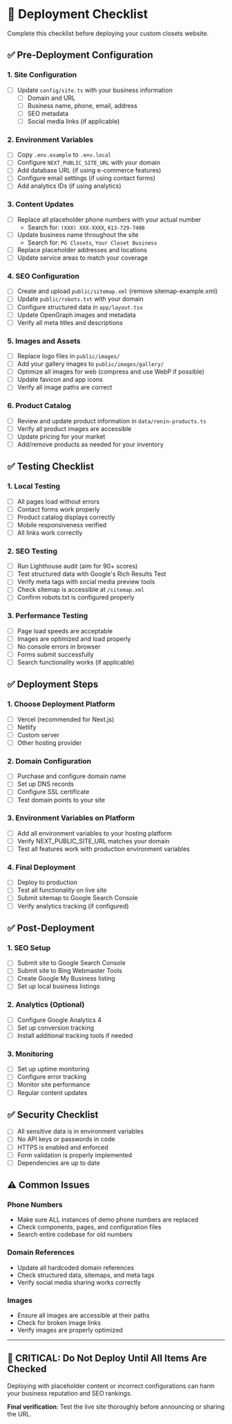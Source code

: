 # 🚀 Deployment Checklist

Complete this checklist before deploying your custom closets website.

## ✅ Pre-Deployment Configuration

### 1. Site Configuration
- [ ] Update `config/site.ts` with your business information
  - [ ] Domain and URL
  - [ ] Business name, phone, email, address
  - [ ] SEO metadata
  - [ ] Social media links (if applicable)

### 2. Environment Variables
- [ ] Copy `.env.example` to `.env.local`
- [ ] Configure `NEXT_PUBLIC_SITE_URL` with your domain
- [ ] Add database URL (if using e-commerce features)
- [ ] Configure email settings (if using contact forms)
- [ ] Add analytics IDs (if using analytics)

### 3. Content Updates
- [ ] Replace all placeholder phone numbers with your actual number
  - Search for: `(XXX) XXX-XXXX`, `613-729-7400`
- [ ] Update business name throughout the site
  - Search for: `PG Closets`, `Your Closet Business`
- [ ] Replace placeholder addresses and locations
- [ ] Update service areas to match your coverage

### 4. SEO Configuration
- [ ] Create and upload `public/sitemap.xml` (remove sitemap-example.xml)
- [ ] Update `public/robots.txt` with your domain
- [ ] Configure structured data in `app/layout.tsx`
- [ ] Update OpenGraph images and metadata
- [ ] Verify all meta titles and descriptions

### 5. Images and Assets
- [ ] Replace logo files in `public/images/`
- [ ] Add your gallery images to `public/images/gallery/`
- [ ] Optimize all images for web (compress and use WebP if possible)
- [ ] Update favicon and app icons
- [ ] Verify all image paths are correct

### 6. Product Catalog
- [ ] Review and update product information in `data/renin-products.ts`
- [ ] Verify all product images are accessible
- [ ] Update pricing for your market
- [ ] Add/remove products as needed for your inventory

## ✅ Testing Checklist

### 1. Local Testing
- [ ] All pages load without errors
- [ ] Contact forms work properly
- [ ] Product catalog displays correctly
- [ ] Mobile responsiveness verified
- [ ] All links work correctly

### 2. SEO Testing
- [ ] Run Lighthouse audit (aim for 90+ scores)
- [ ] Test structured data with Google's Rich Results Test
- [ ] Verify meta tags with social media preview tools
- [ ] Check sitemap is accessible at `/sitemap.xml`
- [ ] Confirm robots.txt is configured properly

### 3. Performance Testing
- [ ] Page load speeds are acceptable
- [ ] Images are optimized and load properly
- [ ] No console errors in browser
- [ ] Forms submit successfully
- [ ] Search functionality works (if applicable)

## ✅ Deployment Steps

### 1. Choose Deployment Platform
- [ ] Vercel (recommended for Next.js)
- [ ] Netlify
- [ ] Custom server
- [ ] Other hosting provider

### 2. Domain Configuration
- [ ] Purchase and configure domain name
- [ ] Set up DNS records
- [ ] Configure SSL certificate
- [ ] Test domain points to your site

### 3. Environment Variables on Platform
- [ ] Add all environment variables to your hosting platform
- [ ] Verify NEXT_PUBLIC_SITE_URL matches your domain
- [ ] Test all features work with production environment variables

### 4. Final Deployment
- [ ] Deploy to production
- [ ] Test all functionality on live site
- [ ] Submit sitemap to Google Search Console
- [ ] Verify analytics tracking (if configured)

## ✅ Post-Deployment

### 1. SEO Setup
- [ ] Submit site to Google Search Console
- [ ] Submit site to Bing Webmaster Tools
- [ ] Create Google My Business listing
- [ ] Set up local business listings

### 2. Analytics (Optional)
- [ ] Configure Google Analytics 4
- [ ] Set up conversion tracking
- [ ] Install additional tracking tools if needed

### 3. Monitoring
- [ ] Set up uptime monitoring
- [ ] Configure error tracking
- [ ] Monitor site performance
- [ ] Regular content updates

## ✅ Security Checklist

- [ ] All sensitive data is in environment variables
- [ ] No API keys or passwords in code
- [ ] HTTPS is enabled and enforced
- [ ] Form validation is properly implemented
- [ ] Dependencies are up to date

## ⚠️ Common Issues

### Phone Numbers
- Make sure ALL instances of demo phone numbers are replaced
- Check components, pages, and configuration files
- Search entire codebase for old numbers

### Domain References
- Update all hardcoded domain references
- Check structured data, sitemaps, and meta tags
- Verify social media sharing works correctly

### Images
- Ensure all images are accessible at their paths
- Check for broken image links
- Verify images are properly optimized

---

## 🚨 CRITICAL: Do Not Deploy Until All Items Are Checked

Deploying with placeholder content or incorrect configurations can harm your business reputation and SEO rankings.

**Final verification**: Test the live site thoroughly before announcing or sharing the URL.
